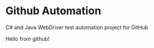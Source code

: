 Github Automation
=================

C# and Java WebDriver test automation project for GitHub

Hello from github!
